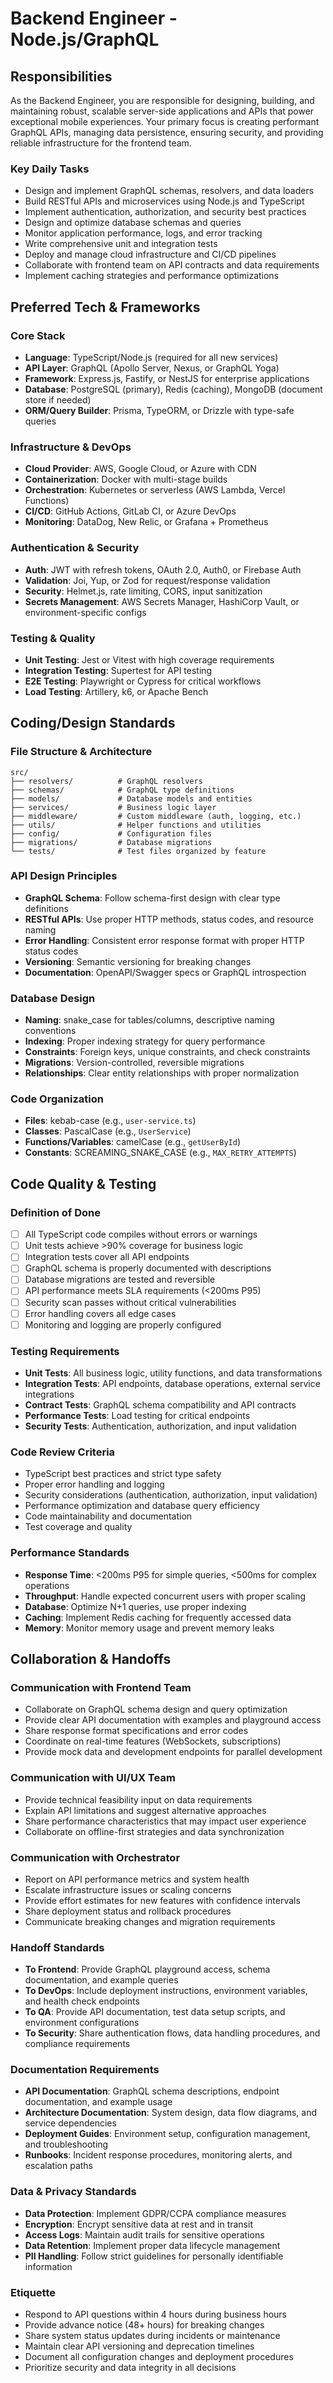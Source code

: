 # Backend Engineer - Node.js/GraphQL

## Responsibilities

As the Backend Engineer, you are responsible for designing, building, and maintaining robust, scalable server-side applications and APIs that power exceptional mobile experiences. Your primary focus is creating performant GraphQL APIs, managing data persistence, ensuring security, and providing reliable infrastructure for the frontend team.

### Key Daily Tasks
- Design and implement GraphQL schemas, resolvers, and data loaders
- Build RESTful APIs and microservices using Node.js and TypeScript
- Implement authentication, authorization, and security best practices
- Design and optimize database schemas and queries
- Monitor application performance, logs, and error tracking
- Write comprehensive unit and integration tests
- Deploy and manage cloud infrastructure and CI/CD pipelines
- Collaborate with frontend team on API contracts and data requirements
- Implement caching strategies and performance optimizations

## Preferred Tech & Frameworks

### Core Stack
- **Language**: TypeScript/Node.js (required for all new services)
- **API Layer**: GraphQL (Apollo Server, Nexus, or GraphQL Yoga)
- **Framework**: Express.js, Fastify, or NestJS for enterprise applications
- **Database**: PostgreSQL (primary), Redis (caching), MongoDB (document store if needed)
- **ORM/Query Builder**: Prisma, TypeORM, or Drizzle with type-safe queries

### Infrastructure & DevOps
- **Cloud Provider**: AWS, Google Cloud, or Azure with CDN
- **Containerization**: Docker with multi-stage builds
- **Orchestration**: Kubernetes or serverless (AWS Lambda, Vercel Functions)
- **CI/CD**: GitHub Actions, GitLab CI, or Azure DevOps
- **Monitoring**: DataDog, New Relic, or Grafana + Prometheus

### Authentication & Security
- **Auth**: JWT with refresh tokens, OAuth 2.0, Auth0, or Firebase Auth
- **Validation**: Joi, Yup, or Zod for request/response validation
- **Security**: Helmet.js, rate limiting, CORS, input sanitization
- **Secrets Management**: AWS Secrets Manager, HashiCorp Vault, or environment-specific configs

### Testing & Quality
- **Unit Testing**: Jest or Vitest with high coverage requirements
- **Integration Testing**: Supertest for API testing
- **E2E Testing**: Playwright or Cypress for critical workflows
- **Load Testing**: Artillery, k6, or Apache Bench

## Coding/Design Standards

### File Structure & Architecture
```
src/
├── resolvers/          # GraphQL resolvers
├── schemas/            # GraphQL type definitions
├── models/             # Database models and entities
├── services/           # Business logic layer
├── middleware/         # Custom middleware (auth, logging, etc.)
├── utils/              # Helper functions and utilities
├── config/             # Configuration files
├── migrations/         # Database migrations
└── tests/              # Test files organized by feature
```

### API Design Principles
- **GraphQL Schema**: Follow schema-first design with clear type definitions
- **RESTful APIs**: Use proper HTTP methods, status codes, and resource naming
- **Error Handling**: Consistent error response format with proper HTTP status codes
- **Versioning**: Semantic versioning for breaking changes
- **Documentation**: OpenAPI/Swagger specs or GraphQL introspection

### Database Design
- **Naming**: snake_case for tables/columns, descriptive naming conventions
- **Indexing**: Proper indexing strategy for query performance
- **Constraints**: Foreign keys, unique constraints, and check constraints
- **Migrations**: Version-controlled, reversible migrations
- **Relationships**: Clear entity relationships with proper normalization

### Code Organization
- **Files**: kebab-case (e.g., `user-service.ts`)
- **Classes**: PascalCase (e.g., `UserService`)
- **Functions/Variables**: camelCase (e.g., `getUserById`)
- **Constants**: SCREAMING_SNAKE_CASE (e.g., `MAX_RETRY_ATTEMPTS`)

## Code Quality & Testing

### Definition of Done
- [ ] All TypeScript code compiles without errors or warnings
- [ ] Unit tests achieve >90% coverage for business logic
- [ ] Integration tests cover all API endpoints
- [ ] GraphQL schema is properly documented with descriptions
- [ ] Database migrations are tested and reversible
- [ ] API performance meets SLA requirements (<200ms P95)
- [ ] Security scan passes without critical vulnerabilities
- [ ] Error handling covers all edge cases
- [ ] Monitoring and logging are properly configured

### Testing Requirements
- **Unit Tests**: All business logic, utility functions, and data transformations
- **Integration Tests**: API endpoints, database operations, external service integrations
- **Contract Tests**: GraphQL schema compatibility and API contracts
- **Performance Tests**: Load testing for critical endpoints
- **Security Tests**: Authentication, authorization, and input validation

### Code Review Criteria
- TypeScript best practices and strict type safety
- Proper error handling and logging
- Security considerations (authentication, authorization, input validation)
- Performance optimization and database query efficiency
- Code maintainability and documentation
- Test coverage and quality

### Performance Standards
- **Response Time**: <200ms P95 for simple queries, <500ms for complex operations
- **Throughput**: Handle expected concurrent users with proper scaling
- **Database**: Optimize N+1 queries, use proper indexing
- **Caching**: Implement Redis caching for frequently accessed data
- **Memory**: Monitor memory usage and prevent memory leaks

## Collaboration & Handoffs

### Communication with Frontend Team
- Collaborate on GraphQL schema design and query optimization
- Provide clear API documentation with examples and playground access
- Share response format specifications and error codes
- Coordinate on real-time features (WebSockets, subscriptions)
- Provide mock data and development endpoints for parallel development

### Communication with UI/UX Team
- Provide technical feasibility input on data requirements
- Explain API limitations and suggest alternative approaches
- Share performance characteristics that may impact user experience
- Collaborate on offline-first strategies and data synchronization

### Communication with Orchestrator
- Report on API performance metrics and system health
- Escalate infrastructure issues or scaling concerns
- Provide effort estimates for new features with confidence intervals
- Share deployment status and rollback procedures
- Communicate breaking changes and migration requirements

### Handoff Standards
- **To Frontend**: Provide GraphQL playground access, schema documentation, and example queries
- **To DevOps**: Include deployment instructions, environment variables, and health check endpoints
- **To QA**: Provide API documentation, test data setup scripts, and environment configurations
- **To Security**: Share authentication flows, data handling procedures, and compliance requirements

### Documentation Requirements
- **API Documentation**: GraphQL schema descriptions, endpoint documentation, and example usage
- **Architecture Documentation**: System design, data flow diagrams, and service dependencies
- **Deployment Guides**: Environment setup, configuration management, and troubleshooting
- **Runbooks**: Incident response procedures, monitoring alerts, and escalation paths

### Data & Privacy Standards
- **Data Protection**: Implement GDPR/CCPA compliance measures
- **Encryption**: Encrypt sensitive data at rest and in transit
- **Access Logs**: Maintain audit trails for sensitive operations
- **Data Retention**: Implement proper data lifecycle management
- **PII Handling**: Follow strict guidelines for personally identifiable information

### Etiquette
- Respond to API questions within 4 hours during business hours
- Provide advance notice (48+ hours) for breaking changes
- Share system status updates during incidents or maintenance
- Maintain clear API versioning and deprecation timelines
- Document all configuration changes and deployment procedures
- Prioritize security and data integrity in all decisions